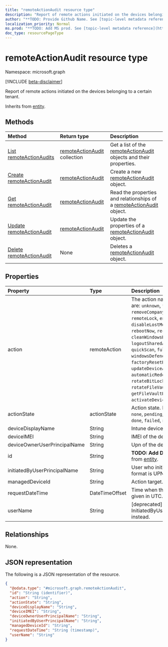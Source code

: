 ```yaml
---
title: "remoteActionAudit resource type"
description: "Report of remote actions initiated on the devices belonging to a certain tenant."
author: "**TODO: Provide Github Name. See [topic-level metadata reference](https://msgo.azurewebsites.net/add/document/guidelines/metadata.html#topic-level-metadata)**"
localization_priority: Normal
ms.prod: "**TODO: Add MS prod. See [topic-level metadata reference](https://msgo.azurewebsites.net/add/document/guidelines/metadata.html#topic-level-metadata)**"
doc_type: resourcePageType
---
```


# remoteActionAudit resource type

Namespace: microsoft.graph

[!INCLUDE [beta-disclaimer](../../includes/beta-disclaimer.md)]

Report of remote actions initiated on the devices belonging to a certain tenant.


Inherits from [entity](../resources/entity.md).

## Methods
|Method|Return type|Description|
|:---|:---|:---|
|[List remoteActionAudits](../api/remoteactionaudit-list.md)|[remoteActionAudit](../resources/remoteactionaudit.md) collection|Get a list of the [remoteActionAudit](../resources/remoteactionaudit.md) objects and their properties.|
|[Create remoteActionAudit](../api/remoteactionaudit-create.md)|[remoteActionAudit](../resources/remoteactionaudit.md)|Create a new [remoteActionAudit](../resources/remoteactionaudit.md) object.|
|[Get remoteActionAudit](../api/remoteactionaudit-get.md)|[remoteActionAudit](../resources/remoteactionaudit.md)|Read the properties and relationships of a [remoteActionAudit](../resources/remoteactionaudit.md) object.|
|[Update remoteActionAudit](../api/remoteactionaudit-update.md)|[remoteActionAudit](../resources/remoteactionaudit.md)|Update the properties of a [remoteActionAudit](../resources/remoteactionaudit.md) object.|
|[Delete remoteActionAudit](../api/remoteactionaudit-delete.md)|None|Deletes a [remoteActionAudit](../resources/remoteactionaudit.md) object.|

## Properties
|Property|Type|Description|
|:---|:---|:---|
|action|remoteAction|The action name. Possible values are: `unknown`, `factoryReset`, `removeCompanyData`, `resetPasscode`, `remoteLock`, `enableLostMode`, `disableLostMode`, `locateDevice`, `rebootNow`, `recoverPasscode`, `cleanWindowsDevice`, `logoutSharedAppleDeviceActiveUser`, `quickScan`, `fullScan`, `windowsDefenderUpdateSignatures`, `factoryResetKeepEnrollmentData`, `updateDeviceAccount`, `automaticRedeployment`, `shutDown`, `rotateBitLockerKeys`, `rotateFileVaultKey`, `getFileVaultKey`, `setDeviceName`, `activateDeviceEsim`.|
|actionState|actionState|Action state. Possible values are: `none`, `pending`, `canceled`, `active`, `done`, `failed`, `notSupported`.|
|deviceDisplayName|String|Intune device name.|
|deviceIMEI|String|IMEI of the device.|
|deviceOwnerUserPrincipalName|String|Upn of the device owner.|
|id|String|**TODO: Add Description** Inherited from [entity](../resources/entity.md).|
|initiatedByUserPrincipalName|String|User who initiated the device action, format is UPN.|
|managedDeviceId|String|Action target.|
|requestDateTime|DateTimeOffset|Time when the action was issued, given in UTC.|
|userName|String|\[deprecated\] Please use InitiatedByUserPrincipalName instead.|

## Relationships
None.

## JSON representation
The following is a JSON representation of the resource.
<!-- {
  "blockType": "resource",
  "keyProperty": "id",
  "@odata.type": "microsoft.graph.remoteActionAudit",
  "baseType": "microsoft.graph.entity",
  "openType": false
}
-->
``` json
{
  "@odata.type": "#microsoft.graph.remoteActionAudit",
  "id": "String (identifier)",
  "action": "String",
  "actionState": "String",
  "deviceDisplayName": "String",
  "deviceIMEI": "String",
  "deviceOwnerUserPrincipalName": "String",
  "initiatedByUserPrincipalName": "String",
  "managedDeviceId": "String",
  "requestDateTime": "String (timestamp)",
  "userName": "String"
}
```


